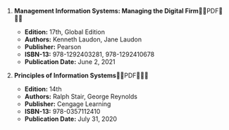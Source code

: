 1. **Management Information Systems: Managing the Digital Firm**🚨🚨PDF🚨🚨🚨
   - **Edition:** 17th, Global Edition
   - **Authors:** Kenneth Laudon, Jane Laudon
   - **Publisher:** Pearson
   - **ISBN-13:** 978-1292403281, 978-1292410678
   - **Publication Date:** June 2, 2021

2. **Principles of Information Systems**🚨🚨PDF🚨🚨🚨
   - **Edition:** 14th
   - **Authors:** Ralph Stair, George Reynolds
   - **Publisher:** Cengage Learning
   - **ISBN-13:** 978-0357112410
   - **Publication Date:** July 31, 2020
